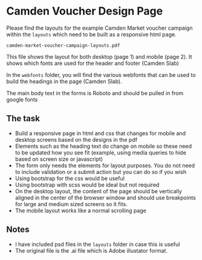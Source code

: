 # Camden Voucher Design Page #

Please find the layouts for the example Camden Market voucher campaign within the `layouts` which need to be built as a responsive html page.

```
camden-market-voucher-campaign-layouts.pdf
```
This file shows the layout for both desktop (page 1) and mobile (page 2). It shows which fonts are used for the header and footer (Camden Slab)

In the `webfonts` folder, you will find the various webfonts that can be used to build the headings in the page (Camden Slab).

The main body text in the forms is Roboto and should be pulled in from google fonts

## The task ##

- Build a responsive page in html and css that changes for mobile and desktop screens based on the designs in the pdf
- Elements such as the heading text do change on mobile so these need to be updated how you see fit (example, using media queries to hide based on screen size or javascript)
- The form only needs the elements for layout purposes. You do not need to include validation or a submit action but you can do so if you wish
- Using bootstrap for the css would be useful 
- Using bootstrap with scss would be ideal but not required
- On the desktop layout, the content of the page should be vertically aligned in the center of the browser window and should use breakpoints for large and medium sized screens so it fits.
- The mobile layout works like a normal scrolling page

## Notes ##

- I have included psd files in the `layouts` folder in case this is useful
- The original file is the .ai file which is Adobe illustator format.

